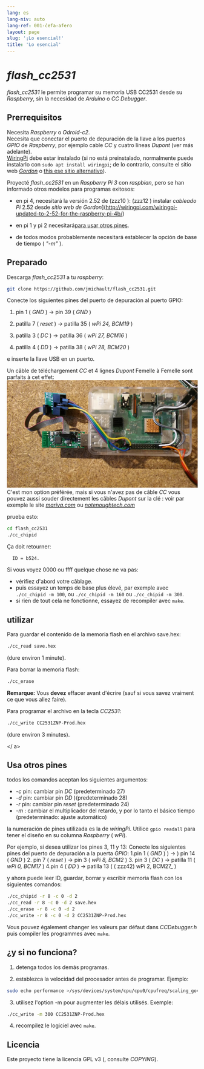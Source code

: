 ```yaml
---
lang: es
lang-niv: auto
lang-ref: 001-ĉefa-afero
layout: page
slug: '¡Lo esencial!'
title: 'Lo esencial'
---
```


# _flash\_cc2531_
 _flash\_cc2531_ le permite programar su memoria USB CC2531 desde su _Raspberry_, sin la necesidad de _Arduino_ o _CC Debugger_.

## Prerrequisitos
Necesita _Raspberry_ o _Odroid-c2_.  
Necesita que conectar el puerto de depuración de la llave a los puertos _GPIO_ de _Raspberry_, por ejemplo cable _CC_ y cuatro líneas _Dupont_ (ver más adelante).   
[WiringPi](http://wiringpi.com/) debe estar instalado (si no está preinstalado, normalmente puede instalarlo con `sudo apt install wiringpi`; de lo contrario, consulte el sitio web [ _Gordon_](http://wiringpi.com/) o [this ese sitio alternativo](https://github.com/WiringPi/WiringPi)).  

Proyecté _flash\_cc2531_ en un _Raspberry Pi 3_ con _raspbian_, pero se han informado otros modelos para programas exitosos:
* en pi 4, necesitará la versión 2.52 de (zzz10 ): (zzz12 ) instalar _cableado Pi_ 2.52 desde _sitio web de Gordon_](http://wiringpi.com/wiringpi-updated-to-2-52-for-the-raspberry-pi-4b/)  
* en pi 1 y pi 2 necesitará[para usar otros pines](#uzu_aliajn_pinglojn).  




* de todos modos probablemente necesitará establecer la opción de base de tiempo ( _"-m"_ ).





## Preparado

Descarga _flash\_cc2531_ a tu _raspberry_:
```bash
git clone https://github.com/jmichault/flash_cc2531.git
```
Conecte los siguientes pines del puerto de depuración al puerto GPIO:

1. pin 1 ( _GND_ ) -> pin 39 ( _GND_ )


2. patilla 7 ( _reset_ ) -> patilla 35 ( _wPi 24, BCM19_ )


3. patilla 3 ( _DC_ ) -> patilla 36 ( _wPi 27, BCM16_ )


4. patilla 4 ( _DD_ ) -> patilla 38 ( _wPi 28, BCM20_ )



e inserte la llave USB en un puerto.

Un câble de téléchargement _CC_ et 4 lignes _Dupont_ Femelle à Femelle sont parfaits à cet effet:
![photo de la clé et de la _framboise_](https://github.com/jmichault/files/raw/master/Raspberry-CC2531.jpg)
C'est mon option préférée, mais si vous n'avez pas de câble _CC_ vous pouvez aussi souder directement les câbles _Dupont_ sur la clé : voir par exemple le site [ _mariva.com_](https://lemariva.com/blog/2019/08/zigbee-flashing-cc2531-using-raspberry-pi-without-cc-debugger) ou [ _notenoughtech.com_](https://notenoughtech.com/home-automation/flashing-cc2531-without-cc-debugger/)


prueba esto:
```bash
cd flash_cc2531
./cc_chipid
```
Ça doit retourner:
```
  ID = b524.
```
Si vous voyez 0000 ou ffff quelque chose ne va pas:
* vérifiez d'abord votre câblage.
* puis essayez un temps de base plus élevé, par exemple avec `./cc_chipid -m 100`, ou `./cc_chipid -m 160` ou `./cc_chipid -m 300`.
* si rien de tout cela ne fonctionne, essayez de recompiler avec `make`.


## utilizar
Para guardar el contenido de la memoria flash en el archivo save.hex:
```bash
./cc_read save.hex
```
(dure environ 1 minute).

Para borrar la memoria flash:
```bash
./cc_erase
```
**Remarque:** Vous **devez** effacer avant d'écrire (sauf si vous savez vraiment ce que vous allez faire).

Para programar el archivo en la tecla _CC2531_:
```bash
./cc_write CC2531ZNP-Prod.hex
```
(dure environ 3 minutes).

<a id ="use_aliajn_pines"></ a>
## Usa otros pines
todos los comandos aceptan los siguientes argumentos:
* _-c_ pin: cambiar pin _DC_ (predeterminado 27)
* _-d_ pin: cambiar pin _DD_ )(predeterminado 28)
* _-r_ pin: cambiar pin _reset_ (predeterminado 24)
* _-m_ : cambiar el multiplicador del retardo, y por lo tanto el básico tiempo (predeterminado: ajuste automático)

la numeración de pines utilizada es la de _wiringPi_. Utilice `gpio readall` para tener el diseño en su columna _Raspberry_ ( _wPi_).

Por ejemplo, si desea utilizar los pines 3, 11 y 13: 
Conecte los siguientes pines del puerto de depuración a la puerta _GPIO_:
1.pin 1 ( _GND_ ) ) -> ) pin 14 ( _GND_ )
2. pin 7 ( _reset_ ) -> pin 3 ( _wPi 8, BCM2_ )
3. pin 3 ( _DC_ ) -> patilla 11 ( _wPi 0, BCM17_ )
4.pin 4 ( _DD_ ) -> patilla 13 ( ( zzz42) wPi 2, BCM27_ )

y ahora puede leer ID, guardar, borrar y escribir memoria flash con los siguientes comandos:
```bash
./cc_chipid -r 8 -c 0 -d 2
./cc_read -r 8 -c 0 -d 2 save.hex
./cc_erase -r 8 -c 0 -d 2
./cc_write -r 8 -c 0 -d 2 CC2531ZNP-Prod.hex
```

Vous pouvez également changer les valeurs par défaut dans _CCDebugger.h_ puis compiler les programmes avec `make`.

## ¿y si no funciona?

1. detenga todos los demás programas.


2. establezca la velocidad del procesador antes de programar. Ejemplo:  


```bash
sudo echo performance >/sys/devices/system/cpu/cpu0/cpufreq/scaling_governor
```
3. utilisez l'option -m pour augmenter les délais utilisés. Exemple:  


```bash
./cc_write -m 300 CC2531ZNP-Prod.hex
```
4. recompilez le logiciel avec `make`.



## Licencia

Este proyecto tiene la licencia GPL v3 (, consulte _COPYING_).
